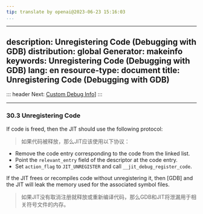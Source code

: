 ```yaml
---
tip: translate by openai@2023-06-23 15:16:03
...
```

---
description: Unregistering Code (Debugging with GDB)
distribution: global
Generator: makeinfo
keywords: Unregistering Code (Debugging with GDB)
lang: en
resource-type: document
title: Unregistering Code (Debugging with GDB)
---
::: header
Next: [Custom Debug Info](Custom-Debug-Info.html#Custom-Debug-Info)]
:::

---

### 30.3 Unregistering Code


If code is freed, then the JIT should use the following protocol:

> 如果代码被释放，那么JIT应该使用以下协议：

- Remove the code entry corresponding to the code from the linked list.
- Point the `relevant_entry` field of the descriptor at the code entry.
- Set `action_flag` to `JIT_UNREGISTER` and call `__jit_debug_register_code`.


If the JIT frees or recompiles code without unregistering it, then [GDB] and the JIT will leak the memory used for the associated symbol files.

> 如果JIT没有取消注册就释放或重新编译代码，那么GDB和JIT将泄漏用于相关符号文件的内存。
